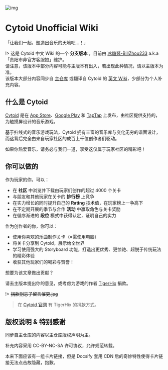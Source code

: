 ![img](/site-source/pic/Cytoid-readme-head.png)

# Cytoid Unofficial Wiki

「让我们一起，塑造出音乐的天地吧...！」

!> 这是 Cytoid 中文 Wiki 的一个 __分支版本__ ，目前由 [冰糖酱-BillZhou233](https://github.com/BillZhou233/) a.k.a「贵阳市非官方客服娘」维护。  
请注意，该版本中部分内容可能与主版本有出入，若出现此种情况，请以主版本为准。  
该版本大部分内容同步自 [主仓库](https://github.com/CytoidCommunity/Cytoid-wiki) 或翻译自 Cytoid 的 [英文 Wiki](https://sites.google.com/site/cytoidcommunity/home)，少部分为个人补充内容。

## 什么是 Cytoid

[Cytoid](https://cytoid.cn/) 是在 [App Store](https://itunes.apple.com/us/app/cytoid/id1266582726)、[Google Play](https://play.google.com/store/apps/details?id=me.tigerhix.cytoid) 和 [TapTap](https://www.taptap.com/app/158749) 上发布，由社区提供支持的，为触摸屏设计的音乐游戏。

基于扫线式的音乐游戏玩法，Cytoid 拥有丰富的音乐库与变化无穷的谱面设计，而这背后完全由来自玩家社区的成百上千位创作者们驱动。

如果你热爱音乐，请务必与我们一道，享受这仅属于玩家社区的精彩吧！

## 你可以做的

作为玩家的你，可以：

- 在 __社区__ 中浏览并下载由玩家们创作的超过 4000 个关卡
- 与朋友和其他玩家在关卡的 __排行榜__ 上竞争
- 在实力增长的同时提升自己的 __Rating__ 技术值，在玩家榜上一争高下
- 在不定期开展的季节与合作 __活动__ 中赢取角色与关卡奖励
- 在循序渐进的 __段位__ 模式中获得认定，证明自己的实力

作为创作者的你，你可以：
- 使用你喜欢的乐曲制作关卡（※需使用电脑）
- 将关卡分享到 Cytoid，展示给全世界
- 学习使用强大的 Storyboard 功能，打造出更优秀、更惊艳、超脱于传统玩法的精彩体验
- 收获其他玩家们的喝彩与赞誉！

想要为该文章做出贡献？

请去主版本提出你的意见，或考虑为游戏的作者 [TigerHix](https://github.com/tigerhix/) 捐款。

!> ~~捐款别忘了留言催更.jpg~~

> 在 [Cytoid 官网](https://cytoid.cn) 有 TigerHix 的捐款方式。

## 版权说明 & 特别感谢

同步自主仓库的内容以主仓库版权声明为主。

补充内容采用 CC-BY-NC-SA 许可协议，允许规范转载。

本来下面应该有一组卡片链接，但是 Docsify 套用 CDN 后的奇妙特性使得卡片链接无法点击故隐藏，抱歉。
